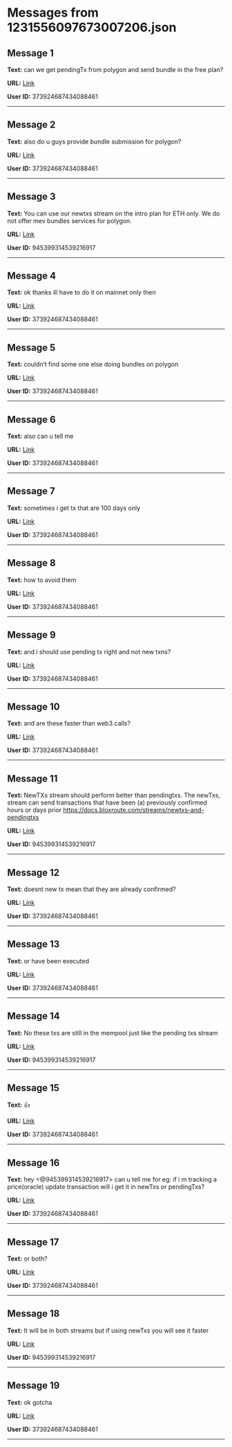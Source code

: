 # Messages from 1231556097673007206.json

## Message 1

**Text:** can we get pendingTx from polygon and send bundle in the free plan?

**URL:** [Link](https://discord.com/channels/638409433860407300/638409433860407302/1231556097673007206)

**User ID:** 373924687434088461

---

## Message 2

**Text:** also do u guys provide bundle submission for polygon?

**URL:** [Link](https://discord.com/channels/638409433860407300/638409433860407302/1231558227855020052)

**User ID:** 373924687434088461

---

## Message 3

**Text:** You can use our newtxs stream on the intro plan for ETH only. We do not offer mev bundles services for polygon.

**URL:** [Link](https://discord.com/channels/638409433860407300/638409433860407302/1231701751460008057)

**User ID:** 945399314539216917

---

## Message 4

**Text:** ok thanks ill have to do it on mainnet only then

**URL:** [Link](https://discord.com/channels/638409433860407300/638409433860407302/1231701883668791388)

**User ID:** 373924687434088461

---

## Message 5

**Text:** couldn’t find some one else doing bundles on polygon

**URL:** [Link](https://discord.com/channels/638409433860407300/638409433860407302/1231701929781100625)

**User ID:** 373924687434088461

---

## Message 6

**Text:** also can u tell me

**URL:** [Link](https://discord.com/channels/638409433860407300/638409433860407302/1231702000446472292)

**User ID:** 373924687434088461

---

## Message 7

**Text:** sometimes i get tx that are 100 days only

**URL:** [Link](https://discord.com/channels/638409433860407300/638409433860407302/1231702039344709663)

**User ID:** 373924687434088461

---

## Message 8

**Text:** how to avoid them

**URL:** [Link](https://discord.com/channels/638409433860407300/638409433860407302/1231702057669496942)

**User ID:** 373924687434088461

---

## Message 9

**Text:** and i should use pending tx right and not new txns?

**URL:** [Link](https://discord.com/channels/638409433860407300/638409433860407302/1231702126569324654)

**User ID:** 373924687434088461

---

## Message 10

**Text:** and are these faster than web3 calls?

**URL:** [Link](https://discord.com/channels/638409433860407300/638409433860407302/1231702181711708321)

**User ID:** 373924687434088461

---

## Message 11

**Text:** NewTXs stream should perform better than pendingtxs.  The 
newTxs, stream can send transactions that have been (a) previously confirmed hours or days prior https://docs.bloxroute.com/streams/newtxs-and-pendingtxs

**URL:** [Link](https://discord.com/channels/638409433860407300/638409433860407302/1231702957733449948)

**User ID:** 945399314539216917

---

## Message 12

**Text:** doesnt new tx mean that they are already confirmed?

**URL:** [Link](https://discord.com/channels/638409433860407300/638409433860407302/1231711160534040607)

**User ID:** 373924687434088461

---

## Message 13

**Text:** or have been executed

**URL:** [Link](https://discord.com/channels/638409433860407300/638409433860407302/1231711188119982141)

**User ID:** 373924687434088461

---

## Message 14

**Text:** No these txs are still in the mempool just like the pending txs stream

**URL:** [Link](https://discord.com/channels/638409433860407300/638409433860407302/1231768289013661707)

**User ID:** 945399314539216917

---

## Message 15

**Text:** 👍

**URL:** [Link](https://discord.com/channels/638409433860407300/638409433860407302/1231870916481384489)

**User ID:** 373924687434088461

---

## Message 16

**Text:** hey <@945399314539216917> can u tell me for eg: if i m tracking a price(oracle) update transaction will i get it in newTxs or pendingTxs?

**URL:** [Link](https://discord.com/channels/638409433860407300/638409433860407302/1232025375635279994)

**User ID:** 373924687434088461

---

## Message 17

**Text:** or both?

**URL:** [Link](https://discord.com/channels/638409433860407300/638409433860407302/1232025451954831420)

**User ID:** 373924687434088461

---

## Message 18

**Text:** It will be in both streams but if using newTxs you will see it faster

**URL:** [Link](https://discord.com/channels/638409433860407300/638409433860407302/1232033763127591034)

**User ID:** 945399314539216917

---

## Message 19

**Text:** ok gotcha

**URL:** [Link](https://discord.com/channels/638409433860407300/638409433860407302/1232033837509251132)

**User ID:** 373924687434088461

---

